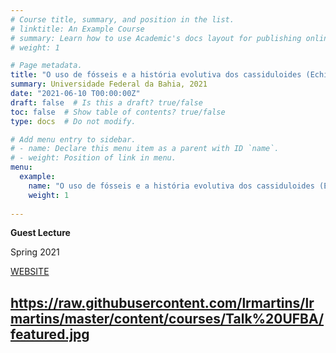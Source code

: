 ```yaml
---
# Course title, summary, and position in the list.
# linktitle: An Example Course
# summary: Learn how to use Academic's docs layout for publishing online courses, software documentation, and tutorials.
# weight: 1

# Page metadata.
title: "O uso de fósseis e a história evolutiva dos cassiduloides (Echinoidea) e evolução do anel calcário em Dendrochirotida (Holothuroidea)"
summary: Universidade Federal da Bahia, 2021
date: "2021-06-10 T00:00:00Z"
draft: false  # Is this a draft? true/false
toc: false  # Show table of contents? true/false
type: docs  # Do not modify.

# Add menu entry to sidebar.
# - name: Declare this menu item as a parent with ID `name`.
# - weight: Position of link in menu.
menu:
  example:
    name: "O uso de fósseis e a história evolutiva dos cassiduloides (Echinoidea) e evolução do anel calcário em Dendrochirotida (Holothuroidea)"
    weight: 1
    
---
```


**Guest Lecture**

Spring 2021

[WEBSITE](https://biologia.ufba.br/)

https://raw.githubusercontent.com/lrmartins/lrmartins/master/content/courses/Talk%20UFBA/featured.jpg
---
